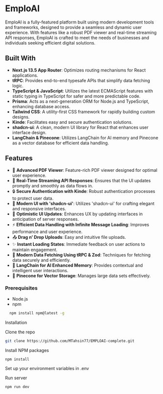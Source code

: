 # EmploAI

EmploAI is a fully-featured platform built using modern development tools and frameworks, designed to provide a seamless and dynamic user experience. With features like a robust PDF viewer and real-time streaming API responses, EmploAI is crafted to meet the needs of businesses and individuals seeking efficient digital solutions.

## Built With

- **Next.js 13.5 App Router**: Optimizes routing mechanisms for React applications.
- **tRPC**: Provides end-to-end typesafe APIs that simplify data fetching logic.
- **TypeScript & JavaScript**: Utilizes the latest ECMAScript features with static typing in TypeScript for safer and more predictable code.
- **Prisma**: Acts as a next-generation ORM for Node.js and TypeScript, enhancing database access.
- **Tailwind CSS**: A utility-first CSS framework for rapidly building custom designs.
- **Kinde**: Facilitates easy and secure authentication solutions.
- **shadcn-ui**: A clean, modern UI library for React that enhances user interface design.
- **LangChain & Pinecone**: Utilizes LangChain for AI memory and Pinecone as a vector database for efficient data handling.

## Features

- 📄 **Advanced PDF Viewer**: Feature-rich PDF viewer designed for optimal user experience.
- 🔄 **Real-Time Streaming API Responses**: Ensures that the UI updates promptly and smoothly as data flows in.
- 🔒 **Secure Authentication with Kinde**: Robust authentication processes to protect user data.
- 🎨 **Modern UI with 'shadcn-ui'**: Utilizes 'shadcn-ui' for crafting elegant and responsive interfaces.
- 🚀 **Optimistic UI Updates**: Enhances UX by updating interfaces in anticipation of server responses.
- ⚡ **Efficient Data Handling with Infinite Message Loading**: Improves performance and user experience.
- 📤 **Drag n’ Drop Uploads**: Easy and intuitive file uploads.
- ✨ **Instant Loading States**: Immediate feedback on user actions to maintain engagement.
- 🔧 **Modern Data Fetching Using tRPC & Zod**: Techniques for fetching data securely and efficiently.
- 🧠 **LangChain for AI Enhanced Memory**: Provides contextual and intelligent user interactions.
- 🌲 **Pinecone for Vector Storage**: Manages large data sets effectively.

### Prerequisites

- Node.js
- npm
```sh
  npm install npm@latest -g
```
Installation

Clone the repo

```bash
git clone https://github.com/MTahsin77/EMPLOAI-complete.git

```
Install NPM packages
```bash
npm install
```

Set up your environment variables in .env    


Run server
```
npm run dev
